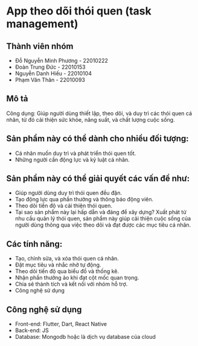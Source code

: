 # App theo dõi thói quen (task management)
## Thành viên nhóm
* Đỗ Nguyễn Minh Phương - 22010222
* Đoàn Trung Đức - 22010153
* Nguyễn Danh Hiếu - 22010104
* Phạm Văn Thân - 22010093
## Mô tả
 Công dụng: Giúp người dùng thiết lập, theo dõi, và duy trì các thói quen cá nhân, từ đó cải thiện sức khỏe, năng suất, và chất lượng cuộc sống.

## Sản phẩm này có thể dành cho nhiều đối tượng:

* Cá nhân muốn duy trì và phát triển thói quen tốt.
* Những người cần động lực và kỷ luật cá nhân.
## Sản phẩm này có thể giải quyết các vấn đề như:

* Giúp người dùng duy trì thói quen đều đặn.
* Tạo động lực qua phần thưởng và thông báo động viên.
* Theo dõi tiến độ và cải thiện thói quen.
* Tại sao sản phẩm này lại hấp dẫn và đáng để xây dựng? Xuất phát từ nhu cầu quản lý thói quen, sản phẩm này giúp cải thiện cuộc sống của người dùng thông qua việc theo dõi và đạt được các mục tiêu cá nhân.

## Các tính năng:

* Tạo, chỉnh sửa, và xóa thói quen cá nhân.
* Đặt mục tiêu và nhắc nhở tự động.
* Theo dõi tiến độ qua biểu đồ và thống kê.
* Nhận phần thưởng ảo khi đạt cột mốc quan trọng.
* Chia sẻ thành tích và kết nối với nhóm hỗ trợ.
* Công nghệ sử dụng
## Công nghệ sử dụng
* Front-end: Flutter, Dart, React Native
* Back-end: JS
* Database: Mongodb hoặc là dịch vụ database của cloud
